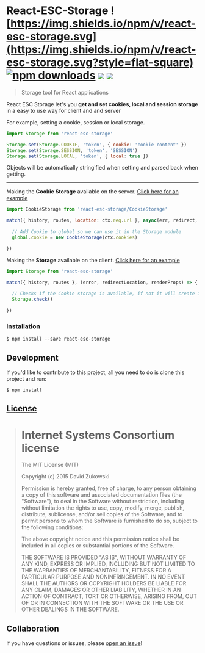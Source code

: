 # React-ESC-Storage ![https://img.shields.io/npm/v/react-esc-storage.svg](https://img.shields.io/npm/v/react-esc-storage.svg?style=flat-square) [![npm downloads](https://img.shields.io/npm/dt/react-esc-storage.svg?maxAge=2592000)]() [![](https://img.shields.io/github/issues-raw/tripss/react-esc-storage.svg?style=flat-square)](https://github.com/tripss/react-esc-storage/issues) [![](https://img.shields.io/david/tripss/react-esc-storage.svg?style=flat-square)](https://david-dm.org/tripss/react-esc-storage#info=dependencies)

> Storage tool for React applications

React ESC Storage let's you **get and set cookies, local and session storage** in a easy to use way for client and and server

For example, setting a cookie, session or local storage.
```js
import Storage from 'react-esc-storage'

Storage.set(Storage.COOKIE, 'token', { cookie: 'cookie content' })
Storage.set(Storage.SESSION, 'token', 'SESSION')
Storage.set(Storage.LOCAL, 'token', { local: true })
```
Objects will be automatically stringified when setting and parsed back when getting. 
- - -

Making the **Cookie Storage** available on the server. [Click here for an example](https://github.com/TriPSs/react-esc/blob/master/src/client/server.js#L38)
```js
import CookieStorage from 'react-esc-storage/CookieStorage'

match({ history, routes, location: ctx.req.url }, async(err, redirect, props) => {
         
  // Add Cookie to global so we can use it in the Storage module
  global.cookie = new CookieStorage(ctx.cookies)

})
```

Making the **Storage** available on the client. [Click here for an example](https://github.com/TriPSs/react-esc/blob/master/src/client/index.js#L56)
```js
import Storage from 'react-esc-storage'

match({ history, routes }, (error, redirectLocation, renderProps) => {
  
  // Checks if the Cookie storage is available, if not it will create it
  Storage.check()
  
})
```

### Installation
```shell
$ npm install --save react-esc-storage
```

## Development

If you'd like to contribute to this project, all you need to do is clone
this project and run:

```shell
$ npm install
```

## [License](https://github.com/tripss/react-esc-storage/blob/master/LICENSE)

> Internet Systems Consortium license
> ===================================
>
> The MIT License (MIT)
>  
> Copyright (c) 2015 David Zukowski
>  
> Permission is hereby granted, free of charge, to any person obtaining a copy
> of this software and associated documentation files (the "Software"), to deal
> in the Software without restriction, including without limitation the rights
> to use, copy, modify, merge, publish, distribute, sublicense, and/or sell
> copies of the Software, and to permit persons to whom the Software is
> furnished to do so, subject to the following conditions:
>  
> The above copyright notice and this permission notice shall be included in all
> copies or substantial portions of the Software.
>  
> THE SOFTWARE IS PROVIDED "AS IS", WITHOUT WARRANTY OF ANY KIND, EXPRESS OR
> IMPLIED, INCLUDING BUT NOT LIMITED TO THE WARRANTIES OF MERCHANTABILITY,
> FITNESS FOR A PARTICULAR PURPOSE AND NONINFRINGEMENT. IN NO EVENT SHALL THE
> AUTHORS OR COPYRIGHT HOLDERS BE LIABLE FOR ANY CLAIM, DAMAGES OR OTHER
> LIABILITY, WHETHER IN AN ACTION OF CONTRACT, TORT OR OTHERWISE, ARISING FROM,
> OUT OF OR IN CONNECTION WITH THE SOFTWARE OR THE USE OR OTHER DEALINGS IN THE
> SOFTWARE.

## Collaboration

If you have questions or issues, please [open an issue](https://github.com/TriPSs/react-esc-storage/issues)!